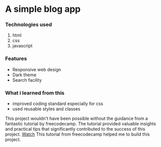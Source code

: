 # A simple blog app
### Technologies used
1. html  
1. css  
1. javascript  
### Features  
-  Responsive web design
-  Dark theme
-  Search facility
### What i learned from this 
- improved coding standard especially for css
- used reusable styles and classes 
  
This project wouldn't have been possible without the guidance from a fantastic tutorial by freecodecamp. The tutorial provided valuable insights and practical tips that significantly contributed to the success of this project. [Watch](https://youtu.be/Aj7HLsJenVg?si=M7Ps0UsPe_yIHVvn) This tutorial from freecodecamp helped me to build this project.

